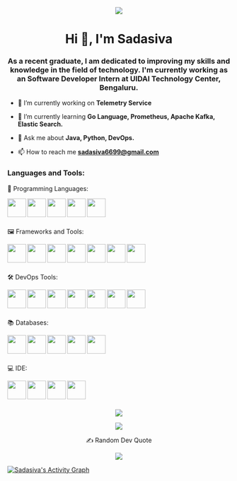 <p align="center"><img  width=auto height=auto frameBorder="0" src="https://media.giphy.com/media/v1.Y2lkPTc5MGI3NjExdDcxeWY4M2I3MWIza25neWwzNGpuOWwyZnpka3piNWhwODMzYW96eSZlcD12MV9pbnRlcm5hbF9naWZfYnlfaWQmY3Q9Zw/dXQvCu6QoD8aVtskMb/giphy.gif" width=100%> </p>

<h1 align="center">Hi 👋, I'm Sadasiva</h1>
<h3 align="center">As a recent graduate, I am dedicated to improving my skills and knowledge in the field of technology. I'm currently working as an Software Developer Intern at UIDAI Technology Center, Bengaluru. </h3> 

- 🔭 I’m currently working on **Telemetry Service**

- 🌱 I’m currently learning **Go Language, Prometheus, Apache Kafka, Elastic Search.**

- 💬 Ask me about **Java, Python, DevOps.**

- 📫 How to reach me **sadasiva6699@gmail.com**

<h3 align="left">Languages and Tools:</h3>

📝  Programming Languages:

  <img height="42px" align="left" src="https://icon.icepanel.io/Technology/svg/C.svg" />
  <img height="42px" align="left" src="https://icon.icepanel.io/Technology/svg/Java.svg" />
  <img height="42px" align="left" src="https://icon.icepanel.io/Technology/svg/Go.svg" />
  <img height="42px" align="left" src="https://icon.icepanel.io/Technology/svg/Python.svg" />
  <img height="42px" align="left" src="https://icon.icepanel.io/Technology/svg/JavaScript.svg" />
<br/>
<br/>
<br/>

🖼️  Frameworks and Tools:

<img height="42px" align="left" src="https://icon.icepanel.io/Technology/svg/React.svg" />
<img height="42px" align="left" src="https://icon.icepanel.io/Technology/svg/Redux.svg" />
<img height="42px" align="left" src="https://icon.icepanel.io/Technology/svg/Node.js.svg" />
<img height="42px" align="left" src="https://icon.icepanel.io/Technology/png-shadow-512/Socket.io.png" />
<img height="42px" align="left" src="https://icon.icepanel.io/Technology/svg/Spring.svg" />
<img height="42px" align="left" src="https://icon.icepanel.io/Technology/svg/Tailwind-CSS.svg" />
<img height="42px" align="left" src="https://icon.icepanel.io/Technology/svg/Postman.svg" />
<br/>
<br/>
<br/>

🛠️  DevOps Tools:

<img height="42px" align="left" src="https://icon.icepanel.io/Technology/svg/Git.svg" />
<img height="42px" align="left" src="https://icon.icepanel.io/Technology/svg/Docker.svg" />
<img height="42px" align="left" src="https://icon.icepanel.io/Technology/svg/Kubernetes.svg" />
<img height="42px" align="left" src="https://icon.icepanel.io/Technology/svg/Prometheus.svg" />
<img height="42px" align="left" src="https://icon.icepanel.io/Technology/svg/Grafana.svg" />
<img height="42px" align="left" src="https://icon.icepanel.io/Technology/svg/Jenkins.svg" />
<img height="42px" align="left" src="https://icon.icepanel.io/Technology/png-shadow-512/Apache-Kafka.png" />
<br/>
<br/>
<br/>

📚  Databases:

<img height="42px" align="left" src="https://icon.icepanel.io/Technology/svg/Firebase.svg" />
<img height="42px" align="left" src="https://icon.icepanel.io/Technology/svg/MongoDB.svg" />
<img height="42px" align="left" src="https://icon.icepanel.io/Technology/svg/Redis.svg" />
<img height="42px" align="left" src="https://icon.icepanel.io/Technology/svg/PostgresSQL.svg" />
<img height="42px" align="left" src="https://icon.icepanel.io/Technology/svg/Figma.svg" />
<br/>
<br/>
<br/>

💻  IDE:

<img height="42px" align="left" src="https://icon.icepanel.io/Technology/svg/Vim.svg" />
<img height="42px" align="left" src="https://icon.icepanel.io/Technology/svg/Visual-Studio-Code-%28VS-Code%29.svg" />
<img height="42px" align="left" src="https://icon.icepanel.io/Technology/svg/IntelliJ-IDEA.svg" />
<img height="42px" align="left" src="https://icon.icepanel.io/Technology/svg/Android-Studio.svg" />
<br/>
<br/>
<br/>

<p align="center">
<img src="https://github-readme-streak-stats.herokuapp.com/?user=sadasiva111&theme=gotham&hide_border=false" /><br/>

</p>
<p align="center">
<img src="https://github-readme-stats.vercel.app/api/wakatime?username=sadasiva111&layout=compact&theme=midnight-purple&range=all_time"/>
</p>
<p align="center">
✍️ Random Dev Quote
</p>
<p align="center">
<img src="https://quotes-github-readme.vercel.app/api?type=horizontal&theme=merko"/>
</p>

<a href="https://github.com/sadasiva111/github-readme-activity-graph"><img alt="Sadasiva's Activity Graph" src="https://github-readme-activity-graph.vercel.app/graph/?username=sadasiva111&theme=merko&hide_border=true"/></a>
 
<!--START_SECTION:waka-->
<!--END_SECTION:waka-->

